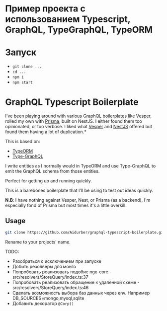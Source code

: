 # Пример проекта с использованием Typescript, GraphQL, TypeGraphQL, TypeORM

# Запуск
 - `git clone ...`
 - `cd ...`
 - `npm i`
 - `npm start`

# GraphQL Typescript Boilerplate

I've been playing around with various GraphQL boilerplates like Vesper, rolled my own with [Prisma](https://github.com/prisma/prisma), built on NestJS. I either found them too opinionated, or too verbose. I liked what [Vesper](https://github.com/vesper-framework/vesper) and [NestJS](https://github.com/nestjs/nest) offered but found them having a lot of duplication.\*

This is based on:

- [TypeORM](https://github.com/typeorm/typeorm)
- [Type-GraphQL](https://github.com/19majkel94/type-graphql)

I write entities as I normally would in TypeORM and use Type-GraphQL to emit the GraphQL schema from those entities.

Perfect for getting up and running quickly.

This is a barebones boilerplate that I'll be using to test out ideas quickly.

**N.B**: I have nothing against Vesper, Nest, or Prisma (as a backend), I'm especially fond of Prisma but most times it's a little overkill.


## Usage
```bash
git clone https://github.com/Aidurber/graphql-typescript-boilerplate.git --depth=1 <projectname>
```
Rename <projectname> to your projects' name.

TODO:
 - Разобраться с исключением при запуске
 - Добить резолверы для монго
 - Попробовать реализовать подобие ngx-core - src/resolvers/StoreQuery/index.ts:37
 - Попробовать реализовать обращение к удаленной схеме - src/resolvers/StoreQuery/index.ts:46
 - Сделать возможность выбора баз данных через env. Например DB_SOURCES=mongo,mysql,sqlite
 - Добавить декоратор `@Corp()`
